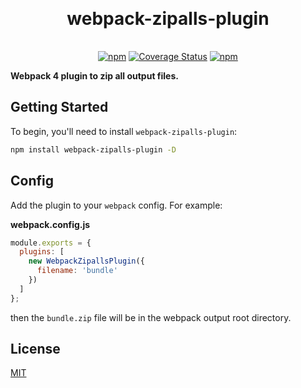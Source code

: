<h1 align="center" style="margin: 30px 0 35px;">webpack-zipalls-plugin</h1>
<p align="center">
  <a href="https://www.npmjs.com/package/webpack-zipalls-plugin"><img alt="npm" src="https://img.shields.io/npm/v/webpack-zipalls-plugin"></a>
  <a href='https://coveralls.io/github/AngusYang9/webpack-zipalls-plugin'><img src='https://coveralls.io/repos/github/AngusYang9/webpack-zipalls-plugin/badge.svg?branch=master' alt='Coverage Status' /></a>
  <a href="https://www.npmjs.com/package/webpack-zipalls-plugin"><img alt="npm" src="https://img.shields.io/npm/dm/webpack-zipalls-plugin?color=orange"></a>
</p>

**Webpack 4 plugin to zip all output files.**

## Getting Started

To begin, you'll need to install `webpack-zipalls-plugin`:

```bash
npm install webpack-zipalls-plugin -D
```

## Config

Add the plugin to your `webpack` config. For example:

**webpack.config.js**

```javascript
module.exports = {
  plugins: [
    new WebpackZipallsPlugin({
      filename: 'bundle'
    })
  ]
};
```

then the `bundle.zip` file will be in the webpack output root directory.

## License

[MIT](https://github.com/angusyang9/webpack-zipalls-plugin/blob/master/LICENSE)


